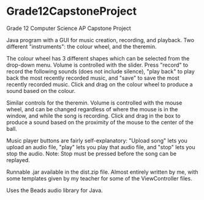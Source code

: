 # Grade12CapstoneProject
Grade 12 Computer Science AP Capstone Project

Java program with a GUI for music creation, recording, and playback.
Two different "instruments": the colour wheel, and the theremin.

The colour wheel has 3 different shapes which can be selected from the drop-down menu.  Volume is controlled with the slider.  Press
"record" to record the following sounds (does not include silence), "play back" to play back the most recently recorded music, and
"save" to save the most recently recorded music.  Click and drag on the colour wheel to produce a sound based on the colour.

Similar controls for the theremin.  Volume is controlled with the mouse wheel, and can be changed regardless of where the mouse is in
the window, and while the song is recording.  Click and drag in the box to produce a sound based on the proximity of the mouse to the
center of the ball.

Music player buttons are fairly self-explanatory: "Upload song" lets you upload an audio file, "play" lets you play that audio file,
and "stop" lets you stop the audio.  Note: Stop must be pressed before the song can be replayed.

Runnable .jar available in the dist.zip file.
Almost entirely written by me, with some templates given by my teacher for some of the ViewController files.

Uses the Beads audio library for Java.

